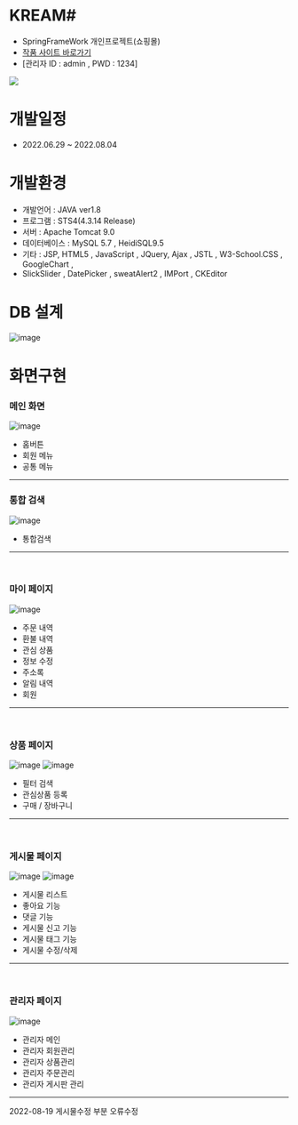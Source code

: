 # KREAM#
- SpringFrameWork 개인프로젝트(쇼핑몰)
- <a href="http://49.142.157.251:9090/javagreenS_pjh/">작품 사이트 바로가기</a>
- [관리자 ID : admin , PWD : 1234]

<a href="https://youtu.be/HJnKKoNnBkA"><img src="https://img.shields.io/badge/영상으로 보기-FF0000?style=for-the-badge&logo=YouTube&logoColor=red"></a>
# 개발일정
- 2022.06.29 ~ 2022.08.04
# 개발환경
- 개발언어 : JAVA ver1.8
- 프로그램 : STS4(4.3.14 Release)
- 서버 : Apache Tomcat 9.0
- 데이터베이스 : MySQL 5.7 , HeidiSQL9.5
- 기타 : JSP, HTML5 , JavaScript , JQuery, Ajax , JSTL , W3-School.CSS , GoogleChart ,
- SlickSlider , DatePicker , sweatAlert2 , IMPort , CKEditor
# DB 설계
![image](https://user-images.githubusercontent.com/102267923/184583500-5a952a10-5992-4f73-9a6f-f01442e95a8d.png)

# 화면구현

<h3>메인 화면</h3>

![image](https://user-images.githubusercontent.com/102267923/184595003-300da2e9-d59d-4ba2-88c0-8510a7210e47.png)
- 홈버튼
- 회원 메뉴
- 공통 메뉴


<hr/>
<h3>통합 검색</h3>

![image](https://user-images.githubusercontent.com/102267923/184595079-d1ed1fe9-3113-4efd-81e0-467db4598e46.png)
- 통합검색

<hr/>
<br>
<h3>마이 페이지</h3>

![image](https://user-images.githubusercontent.com/102267923/184595673-47aa9d9b-454c-48ca-8e62-e18898e22afc.png)
- 주문 내역
- 환불 내역
- 관심 상품
- 정보 수정
- 주소록
- 알림 내역
- 회원 


<hr/>
<br>
<h3>상품 페이지</h3>

![image](https://user-images.githubusercontent.com/102267923/184596145-2f4c6c84-786a-4898-b363-cbfaa740e097.png)
![image](https://user-images.githubusercontent.com/102267923/184596392-798a80bf-b8b5-423d-b752-184064f3723b.png)

- 필터 검색
- 관심상품 등록
- 구매 / 장바구니
<hr>
<br>
<h3>게시물 페이지</h3>

![image](https://user-images.githubusercontent.com/102267923/184596706-d250d373-c9a6-40af-bcf7-678f973b9c85.png)
![image](https://user-images.githubusercontent.com/102267923/184596784-fb8b2cb7-ab6a-4e8b-a290-2c37edaad74e.png)
- 게시물 리스트 
- 좋아요 기능
- 댓글 기능
- 게시물 신고 기능
- 게시물 태그 기능
- 게시물 수정/삭제

<hr>
<br>
<h3>관리자 페이지</h3>

![image](https://user-images.githubusercontent.com/102267923/184597274-2873b2a2-e2ea-43ff-a8db-a0e2f203e12a.png)
- 관리자 메인
- 관리자 회원관리
- 관리자 상품관리
- 관리자 주문관리
- 관리자 게시판 관리

<hr>
2022-08-19 게시물수정 부분 오류수정
